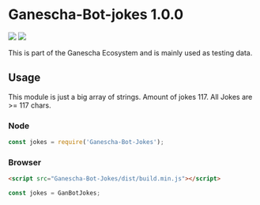 # Ganescha-Bot-jokes 1.0.0
[![](https://img.shields.io/gitter/room/nwjs/nw.js.svg)](https://gitter.im/GaneschaLabs/Ganescha-Core)
[![](https://img.shields.io/badge/Waffle-Board-orange.svg)](https://waffle.io/GaneschaLabs/Ganescha-Core)

This is part of the Ganescha Ecosystem and is mainly used as testing data.

## Usage

This module is just a big array of strings.
Amount of jokes 117.
All Jokes are >= 117 chars.

### Node
```javascript
const jokes = require('Ganescha-Bot-Jokes');
```

### Browser
```html
<script src="Ganescha-Bot-Jokes/dist/build.min.js"></script>
```

```javascript
const jokes = GanBotJokes;
```
